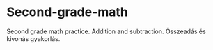 # Second-grade-math
Second grade math practice.
Addition and subtraction.
Összeadás és kivonás gyakorlás.
